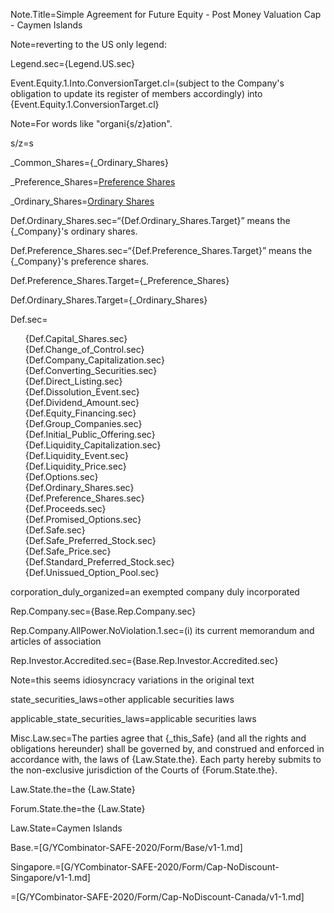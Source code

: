 
Note.Title=Simple Agreement for Future Equity - Post Money Valuation Cap - Caymen Islands

Note=reverting to the US only legend:

Legend.sec={Legend.US.sec}<br>

Event.Equity.1.Into.ConversionTarget.cl=(subject to the Company's obligation to update its register of members accordingly) into {Event.Equity.1.ConversionTarget.cl}

Note=For words like "organi{s/z}ation". 

s/z=s

_Common_Shares={_Ordinary_Shares}

_Preference_Shares=<a href='#Def.Preference_Shares.Target' class='definedterm'>Preference Shares</a>

_Ordinary_Shares=<a href='#Def.Ordinary_Shares.Target' class='definedterm'>Ordinary Shares</a>

Def.Ordinary_Shares.sec=“{Def.Ordinary_Shares.Target}” means the {_Company}'s ordinary shares. 

Def.Preference_Shares.sec=“{Def.Preference_Shares.Target}” means the {_Company}'s preference shares.

Def.Preference_Shares.Target={_Preference_Shares}

Def.Ordinary_Shares.Target={_Ordinary_Shares}

Def.sec=<ul type="none"><li>{Def.Capital_Shares.sec}</li><li>{Def.Change_of_Control.sec}</li><li>{Def.Company_Capitalization.sec}</li><li>{Def.Converting_Securities.sec}</li><li>{Def.Direct_Listing.sec}</li><li>{Def.Dissolution_Event.sec}</li><li>{Def.Dividend_Amount.sec}</li><li>{Def.Equity_Financing.sec}</li><li>{Def.Group_Companies.sec}</li><li>{Def.Initial_Public_Offering.sec}</li><li>{Def.Liquidity_Capitalization.sec}</li><li>{Def.Liquidity_Event.sec}</li><li>{Def.Liquidity_Price.sec}</li><li>{Def.Options.sec}</li><li>{Def.Ordinary_Shares.sec}</li><li>{Def.Preference_Shares.sec}</li><li>{Def.Proceeds.sec}</li><li>{Def.Promised_Options.sec}</li><li>{Def.Safe.sec}</li><li>{Def.Safe_Preferred_Stock.sec}</li><li>{Def.Safe_Price.sec}</li><li>{Def.Standard_Preferred_Stock.sec}</li><li>{Def.Unissued_Option_Pool.sec}</li></ul>


corporation_duly_organized=an exempted company duly incorporated

Rep.Company.sec={Base.Rep.Company.sec}

Rep.Company.AllPower.NoViolation.1.sec=(i) its current memorandum and articles of association

Rep.Investor.Accredited.sec={Base.Rep.Investor.Accredited.sec}

Note=this seems idiosyncracy variations in the original text

state_securities_laws=other applicable securities laws

applicable_state_securities_laws=applicable securities laws

Misc.Law.sec=The parties agree that {_this_Safe} (and all the rights and obligations hereunder) shall be governed by, and construed and enforced in accordance with, the laws of {Law.State.the}. Each party hereby submits to the non-exclusive jurisdiction of the Courts of {Forum.State.the}.

Law.State.the=the {Law.State}

Forum.State.the=the {Law.State}

Law.State=Caymen Islands

Base.=[G/YCombinator-SAFE-2020/Form/Base/v1-1.md]

Singapore.=[G/YCombinator-SAFE-2020/Form/Cap-NoDiscount-Singapore/v1-1.md]

=[G/YCombinator-SAFE-2020/Form/Cap-NoDiscount-Canada/v1-1.md]


